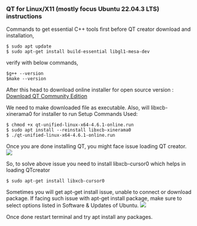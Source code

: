 ### QT for Linux/X11 (mostly focus Ubuntu 22.04.3 LTS) instructions

Commands to get essential C++ tools first before QT creator download and installation,
```
$ sudo apt update
$ sudo apt-get install build-essential libgl1-mesa-dev
```
verify with below commands,
```
$g++ --version
$make --version
```
After this head to download online installer for open source version :
[Download QT Community Edition](https://www.qt.io/download-qt-installer-oss?hsCtaTracking=99d9dd4f-5681-48d2-b096-470725510d34%7C074ddad0-fdef-4e53-8aa8-5e8a876d6ab4) 

We need to make downloaded file as executable. Also, will libxcb-xinerama0 for installer to run
Setup Commands Used:
```
$ chmod +x qt-unified-linux-x64-4.6.1-online.run
$ sudo apt install --reinstall libxcb-xinerama0 
$ ./qt-unified-linux-x64-4.6.1-online.run
```

Once you are done installing QT, you might face issue loading QT creator.
<img src="https://media.discordapp.net/attachments/1193090729845723168/1193101468031533139/10wPE.png?ex=65ab7d54&is=65990854&hm=bf88879267651d2c9b5db186da14ee382d7dbb28542918c78af80d621971d4ec&=&format=webp&quality=lossless&width=1245&height=210">

So, to solve above issue you need to install libxcb-cursor0 which helps in loading QTcreator
```
$ sudo apt-get install libxcb-cursor0
```

Sometimes you will get apt-get install issue, unable to connect or download package. 
If facing such issue with apt-get install package, make sure to select options listed in Software & Updates of Ubuntu.
<img src="https://media.discordapp.net/attachments/1193090729845723168/1194679639105343518/software_update_setting.png?ex=65b13b1e&is=659ec61e&hm=9ceb7fb3e6fdfdcad8216bc73f778dd3e956b578875afe9be42debe44468c30e&=&format=webp&quality=lossless&width=1180&height=563">

Once done restart terminal and try apt install any packages.
